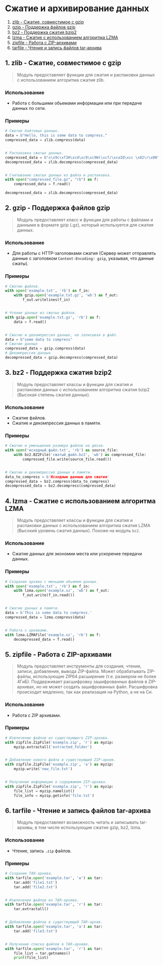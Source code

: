 # Сжатие и архивирование данных
1. [zlib - Сжатие, совместимое с gzip](#1)
2. [gzip - Поддержка файлов gzip](#2)
3. [bz2 - Поддержка сжатия bzip2](#3)
4. [lzma - Сжатие с использованием алгоритма LZMA](#4)
5. [zipfile - Работа с ZIP-архивами](#5)
6. [tarfile - Чтение и запись файлов tar-архива](#6)


## <div id="1">1. zlib - Сжатие, совместимое с gzip</div>
> Модуль предоставляет функции для сжатия и распаковки данных с использованием алгоритма сжатия zlib.
### Использование
- Работа с большими обьемами информации или при передаче данных по сети.
### Примеры
```python
# Сжатие байтовых данных.
data = b"Hello, this is some data to compress."
compressed_data = zlib.compress(data)


# Распаковка сжатых данных.
compressed_data = b"x\x9c\xf3H\xcd\xc9\xc9W(\xcf/\xcaIQ\xcc \x82\r\x00\xbd\r"
decompressed_data = zlib.decompress(compressed_data)


# Считывание сжатых данных из файла и распаковка.
with open("compressed_file.gz", "rb") as f:
    compressed_data = f.read()

decompressed_data = zlib.decompress(compressed_data)
```


## <div id="2">2. gzip - Поддержка файлов gzip</div>
> Модуль предоставляет класс и функции для работы с файлами и данными в формате gzip (.gz), который используется для сжатия данных.
### Использование
- Для работы с HTTP-заголовками сжатия (Сервер может отправлять данные с заголовком `Content-Encoding: gzip`, указывая, что данные сжаты).
### Примеры
```python
# Сжатие файлов.
with open('example.txt', 'rb') as f_in:
    with gzip.open('example.txt.gz', 'wb') as f_out:
        f_out.writelines(f_in)


# Чтение данных из сжатых файлов.
with gzip.open('example.txt.gz', 'rb') as f:
    data = f.read()


# Сжатие и декомпрессия данных, не записывая в файл.
data = b"some data to compress"
# Сжатие данных
compressed_data = gzip.compress(data)
# Декомпрессия данных
decompressed_data = gzip.decompress(compressed_data)
```


## <div id="3">3. bz2 - Поддержка сжатия bzip2</div>
> Модуль предоставляет классы и функции для сжатия и распаковки данных с использованием алгоритма сжатия bzip2 (Высокая степень сжатия данных).
### Использование
- Сжатие файлов.
- Сжатие и декомпрессия данных в памяти.
### Примеры
```python
# Сжатие и уменьшение размера файлов на диске.
with open('исходный_файл.txt', 'rb') as source_file:
    with bz2.BZ2File('сжатый_файл.bz2', 'wb') as compressed_file:
        compressed_file.write(source_file.read())


# Сжатие и декомпрессия данных в памяти.
data_to_compress = b'Исходные данные для сжатия'
compressed_data = bz2.compress(data_to_compress)
decompressed_data = bz2.decompress(compressed_data)
```


## <div id="4">4. lzma - Сжатие с использованием алгоритма LZMA</div>
> Модуль предоставляет классы и функции для сжатия и распаковки данных с использованием алгоритма сжатия LZMA (Высокий уровень сжатия данных). Похоже на модуль `bz2`.
### Использование
- Сжатие данных для экономии места или ускорение передачи данных.
### Примеры
```python
# Создание архива с меньшим обьемом данных.
with open('example.txt', 'rb') as f_in:
    with lzma.open('example.xz', 'wb') as f_out:
        f_out.write(f_in.read())


# Сжатие данных в памяти.
data = b'This is some data to compress.'
compressed_data = lzma.compress(data)


# Работа с архивами.
with lzma.LZMAFile('example.xz', 'rb') as f:
    decompressed_data = f.read()
```


## <div id="5">5. zipfile - Работа с ZIP-архивами</div>
> Модуль предоставляет инструменты для создания, чтения, записи, добавления, вывода ZIP-файла. Может обрабатывать ZIP-файлы, использующие ZIP64 расширение (т.е. размером не более 4ГиБ). Поддерживает расшифровку зашифрованных файлов в ZIP-архивах, но не может создать зашифрованных файл. Расшифровка происходит медленно, так как реализация на Python, а не на Си.
### Использование
- Работа с ZIP архивами.
### Примеры
```python
# Извлечение файлов из существующего ZIP-архива.
with zipfile.ZipFile('example.zip', 'r') as myzip:
    myzip.extractall('extracted_folder')


# Добавление нового файла в существующий ZIP-архив.
with zipfile.ZipFile('example.zip', 'a') as myzip:
    myzip.write('new_file.txt')


# Получение информации о содержимом ZIP-архива.
with zipfile.ZipFile('example.zip', 'r') as myzip:
    file_list = myzip.namelist()
    file_info = myzip.getinfo('file.txt')
```


## <div id="6">6. tarfile - Чтение и запись файлов tar-архива</div>
> Модуль предоставляет возможность читать и записывать tar-архивы, в том числе использующие сжатие gzip, bz2, lzma.
### Использование
- Чтение, запись `.zip` файлов.
### Примеры
```python
# Создание TAR-архива.
with tarfile.open('example.tar', 'w') as tar:
    tar.add('file1.txt')
    tar.add('file2.txt')


# Извлечение файлов из TAR-архива.
with tarfile.open('example.tar', 'r') as tar:
    tar.extractall()


# Добавление файлов в существующий TAR-архив.
with tarfile.open('example.tar', 'a') as tar:
    tar.add('file3.txt')


# Получение списка файлов в TAR-архиве.
with tarfile.open('example.tar', 'r') as tar:
    file_list = tar.getnames()
    print(file_list)
```


